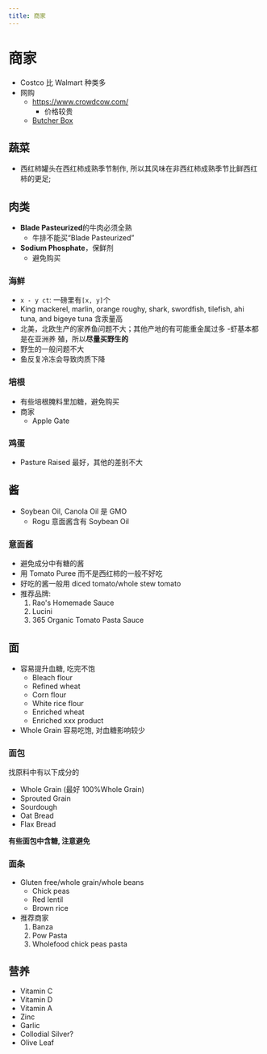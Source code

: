 ```yaml
---
title: 商家
---
```


# 商家

- Costco 比 Walmart 种类多
- 网购
  - https://www.crowdcow.com/
    - 价格较贵
  - [Butcher Box](https://www.butcherbox.com/)

## 蔬菜

- 西红柿罐头在西红柿成熟季节制作, 所以其风味在非西红柿成熟季节比鲜西红柿的更足;

## 肉类

- **Blade Pasteurized**的牛肉必须全熟
  - 牛排不能买“Blade Pasteurized”
- **Sodium Phosphate**，保鲜剂
  - 避免购买

### 海鲜

- `x - y ct`: 一磅里有`[x, y]`个
- King mackerel, marlin, orange roughy, shark, swordfish, tilefish, ahi tuna,
  and bigeye tuna 含汞量高
- 北美，北欧生产的家养鱼问题不大；其他产地的有可能重金属过多 -虾基本都是在亚洲养
  殖，所以**尽量买野生的**
- 野生的一般问题不大
- 鱼反复冷冻会导致肉质下降

### 培根

- 有些培根腌料里加糖，避免购买
- 商家
  - Apple Gate

### 鸡蛋

- Pasture Raised 最好，其他的差别不大

## 酱

- Soybean Oil, Canola Oil 是 GMO
  - Rogu 意面酱含有 Soybean Oil

### 意面酱

- 避免成分中有糖的酱
- 用 Tomato Puree 而不是西红柿的一般不好吃
- 好吃的酱一般用 diced tomato/whole stew tomato
- 推荐品牌:
  1. Rao's Homemade Sauce
  2. Lucini
  3. 365 Organic Tomato Pasta Sauce

## 面

- 容易提升血糖, 吃完不饱
  - Bleach flour
  - Refined wheat
  - Corn flour
  - White rice flour
  - Enriched wheat
  - Enriched xxx product
- Whole Grain 容易吃饱, 对血糖影响较少

### 面包

找原料中有以下成分的

- Whole Grain (最好 100%Whole Grain)
- Sprouted Grain
- Sourdough
- Oat Bread
- Flax Bread

**有些面包中含糖, 注意避免**

### 面条

- Gluten free/whole grain/whole beans
  - Chick peas
  - Red lentil
  - Brown rice
- 推荐商家
  1. Banza
  2. Pow Pasta
  3. Wholefood chick peas pasta

## 营养

- Vitamin C
- Vitamin D
- Vitamin A
- Zinc
- Garlic
- Collodial Silver?
- Olive Leaf
